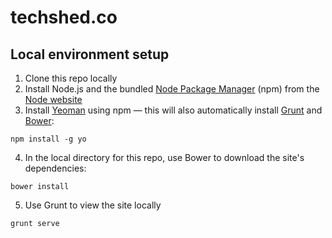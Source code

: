 # techshed.co

## Local environment setup

1. Clone this repo locally
1. Install Node.js and the bundled [Node Package Manager](http://npmjs.org/) (npm) from the [Node website](http://nodejs.org/download/)
2. Install [Yeoman](http://yeoman.io/) using npm — this will also automatically install [Grunt](http://gruntjs.com/) and [Bower](http://bower.io/):
```
npm install -g yo
```
4. In the local directory for this repo, use Bower to download the site's dependencies:
```
bower install
```
5. Use Grunt to view the site locally
```
grunt serve
```
